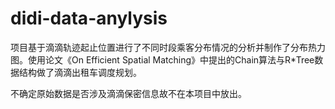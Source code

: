 # didi-data-anylysis

项目基于滴滴轨迹起止位置进行了不同时段乘客分布情况的分析并制作了分布热力图。使用论文《On Efficient Spatial Matching》中提出的Chain算法与R*Tree数据结构做了滴滴出租车调度规划。

不确定原始数据是否涉及滴滴保密信息故不在本项目中放出。
